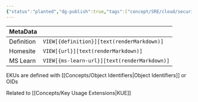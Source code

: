 ```yaml
---
{"status":"planted","dg-publish":true,"tags":["concept/SRE/cloud/security"],"creation_date":"2024-05-05 10:07","definition":"Extended Key Usage extensions (EKUs) are newer and are generally used to restrict usage while the Key Usage Extensions (KUEs) are considered less flexible. KUEs is defined in terms of “operations“ whereas EKUs are defined in terms of “purpose”.","ms-learn-url":"undefined","url":"https://knowledge.digicert.com/nl/nl/quovadis/ssl-certificates/extended-key-usage-and-key-usage-extensions","aliases":["EKU"],"permalink":"/concepts/extended-key-usage/","dgPassFrontmatter":true}
---
```



| MetaData   |                                              |
| ---------- | -------------------------------------------- |
| Definition | `VIEW[{definition}][text(renderMarkdown)]`   |
| Homesite   | `VIEW[{url}][text(renderMarkdown)]`          |
| MS Learn   | `VIEW[{ms-learn-url}][text(renderMarkdown)]` |

EKUs are defined with [[Concepts/Object Identifiers\|Object Identifiers]] or OIDs

Related to [[Concepts/Key Usage Extensions\|KUE]]